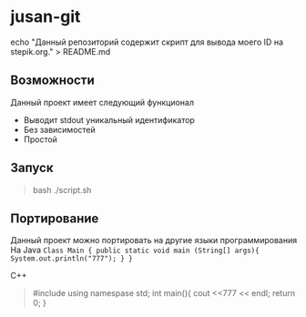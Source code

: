 # jusan-git
echo "Данный репозиторий содержит скрипт для вывода моего ID на stepik.org." > README.md
## Возможности
Данный проект имеет следующий функционал
* Выводит stdout уникальный идентификатор
* Без зависимостей
* Простой
## Запуск
> bash ./script.sh
## Портирование
Данный проект можно портировать на другие языки программирования
На Java
``
Class Main {
    public static void main (String[] args){
        System.out.println("777");
    }
 }
``

C++
> #include <iostream>
> using namespase std;
> int main(){
>   cout <<777 << endl;
>   return 0;
> }